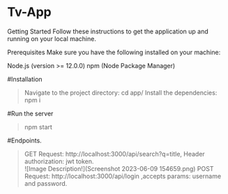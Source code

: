 # Tv-App

Getting Started
Follow these instructions to get the application up and running on your local machine.

Prerequisites
Make sure you have the following installed on your machine:

Node.js (version >= 12.0.0)
npm (Node Package Manager)

#Installation
> Navigate to the project directory: cd app/
> Install the dependencies: npm i 

#Run the server
> npm start

#Endpoints.
> GET Request: http://localhost:3000/api/search?q=title, Header authorization: jwt token.\
> ![Image Description!](Screenshot 2023-06-09 154659.png)
> POST Request: http://localhost:3000/api/login ,accepts params: username and password.
